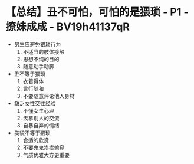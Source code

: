 # 【总结】丑不可怕，可怕的是猥琐 - P1 - 撩妹成成 - BV19h41137qR

-   男生应避免猥琐行为
    1.  不适当的肢体接触
    2.  思想不纯的目的
    3.  随意动手动脚
-   丑不等于猥琐
    1.  衣着得体
    2.  言行随和
    3.  不要随意评论他人身材
-   缺乏女性交往经验
    1.  不懂女生心理
    2.  羡慕别人的交流
    3.  自暴自弃的情绪
-   美貌不等于猥琐
    1.  合适的欣赏
    2.  不要鬼鬼祟祟偷窥
    3.  气质优雅大方更重要